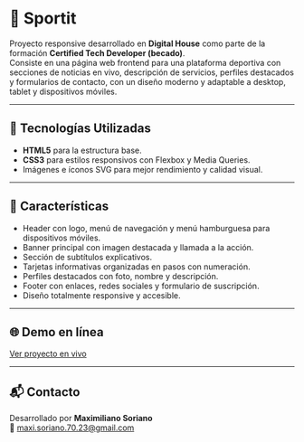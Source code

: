 # 🏅 Sportit

Proyecto responsive desarrollado en **Digital House** como parte de la formación **Certified Tech Developer (becado)**.  
Consiste en una página web frontend para una plataforma deportiva con secciones de noticias en vivo, descripción de servicios, perfiles destacados y formularios de contacto, con un diseño moderno y adaptable a desktop, tablet y dispositivos móviles.

---

## 🚀 Tecnologías Utilizadas

- **HTML5** para la estructura base.  
- **CSS3** para estilos responsivos con Flexbox y Media Queries.  
- Imágenes e íconos SVG para mejor rendimiento y calidad visual.  

---

## 📌 Características

- Header con logo, menú de navegación y menú hamburguesa para dispositivos móviles.  
- Banner principal con imagen destacada y llamada a la acción.  
- Sección de subtítulos explicativos.  
- Tarjetas informativas organizadas en pasos con numeración.  
- Perfiles destacados con foto, nombre y descripción.  
- Footer con enlaces, redes sociales y formulario de suscripción.  
- Diseño totalmente responsive y accesible.  

---

## 🌐 Demo en línea

[Ver proyecto en vivo](https://front-end-sportitdh.netlify.app/)

---

## 📬 Contacto

Desarrollado por **Maximiliano Soriano**  
📧 maxi.soriano.70.23@gmail.com
